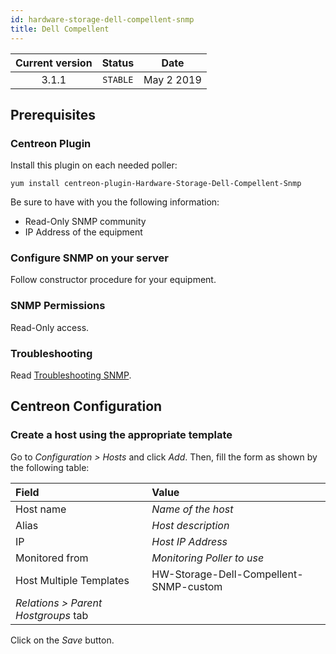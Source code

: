 ```yaml
---
id: hardware-storage-dell-compellent-snmp
title: Dell Compellent
---
```


| Current version | Status | Date |
| :-: | :-: | :-: |
| 3.1.1 | `STABLE` | May  2 2019 |

## Prerequisites

### Centreon Plugin

Install this plugin on each needed poller:

``` shell
yum install centreon-plugin-Hardware-Storage-Dell-Compellent-Snmp
```

Be sure to have with you the following information:

  - Read-Only SNMP community
  - IP Address of the equipment

### Configure SNMP on your server

Follow constructor procedure for your equipment.

### SNMP Permissions

Read-Only access.

### Troubleshooting

Read [Troubleshooting SNMP](http://documentation.centreon.com/docs/centreon-plugins/en/latest/user/guide.html#snmp).

## Centreon Configuration

### Create a host using the appropriate template

Go to *Configuration \> Hosts* and click *Add*. Then, fill the form as shown by the following table:

| Field                                | Value                                  |
| :----------------------------------- | :------------------------------------- |
| Host name                            | *Name of the host*                     |
| Alias                                | *Host description*                     |
| IP                                   | *Host IP Address*                      |
| Monitored from                       | *Monitoring Poller to use*             |
| Host Multiple Templates              | HW-Storage-Dell-Compellent-SNMP-custom |
| *Relations \> Parent Hostgroups* tab |                                        |

Click on the *Save* button.


